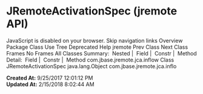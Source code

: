 # JRemoteActivationSpec (jremote   API)

JavaScript is disabled on your browser. Skip navigation links Overview Package Class Use Tree Deprecated Help jremote Prev Class Next Class Frames No Frames All Classes Summary:  Nested |  Field |  Constr |  Method Detail:  Field |  Constr |  Method com.jbase.jremote.jca.inflow Class JRemoteActivationSpec java.lang.Object com.jbase.jremote.jca.inflo  

**Created At:** 9/25/2017 12:01:12 PM  
**Updated At:** 2/15/2018 8:02:44 AM  


